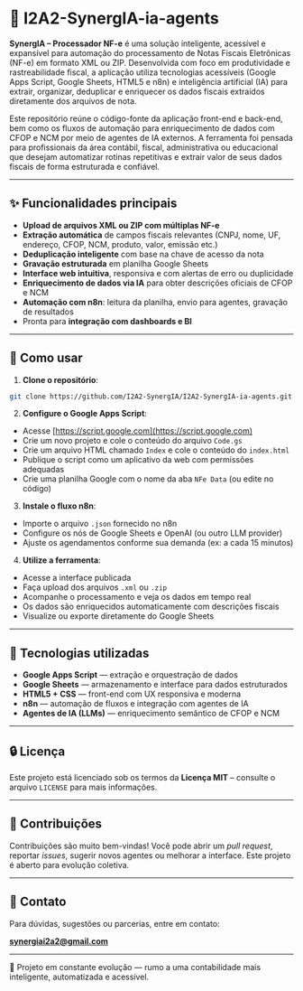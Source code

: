 # 🧠 I2A2-SynergIA-ia-agents

**SynergIA – Processador NF-e** é uma solução inteligente, acessível e expansível para automação do processamento de Notas Fiscais Eletrônicas (NF-e) em formato XML ou ZIP. Desenvolvida com foco em produtividade e rastreabilidade fiscal, a aplicação utiliza tecnologias acessíveis (Google Apps Script, Google Sheets, HTML5 e n8n) e inteligência artificial (IA) para extrair, organizar, deduplicar e enriquecer os dados fiscais extraídos diretamente dos arquivos de nota.

Este repositório reúne o código-fonte da aplicação front-end e back-end, bem como os fluxos de automação para enriquecimento de dados com CFOP e NCM por meio de agentes de IA externos. A ferramenta foi pensada para profissionais da área contábil, fiscal, administrativa ou educacional que desejam automatizar rotinas repetitivas e extrair valor de seus dados fiscais de forma estruturada e confiável.

---

## ✨ Funcionalidades principais

- **Upload de arquivos XML ou ZIP com múltiplas NF-e**
- **Extração automática** de campos fiscais relevantes (CNPJ, nome, UF, endereço, CFOP, NCM, produto, valor, emissão etc.)
- **Deduplicação inteligente** com base na chave de acesso da nota
- **Gravação estruturada** em planilha Google Sheets
- **Interface web intuitiva**, responsiva e com alertas de erro ou duplicidade
- **Enriquecimento de dados via IA** para obter descrições oficiais de CFOP e NCM
- **Automação com n8n**: leitura da planilha, envio para agentes, gravação de resultados
- Pronta para **integração com dashboards e BI**

---

## 🚀 Como usar

1. **Clone o repositório**:

```bash
git clone https://github.com/I2A2-SynergIA/I2A2-SynergIA-ia-agents.git
```

2. **Configure o Google Apps Script**:

- Acesse [https://script.google.com](https://script.google.com)
- Crie um novo projeto e cole o conteúdo do arquivo `Code.gs`
- Crie um arquivo HTML chamado `Index` e cole o conteúdo do `index.html`
- Publique o script como um aplicativo da web com permissões adequadas
- Crie uma planilha Google com o nome da aba `NFe Data` (ou edite no código)

3. **Instale o fluxo n8n**:

- Importe o arquivo `.json` fornecido no n8n
- Configure os nós de Google Sheets e OpenAI (ou outro LLM provider)
- Ajuste os agendamentos conforme sua demanda (ex: a cada 15 minutos)

4. **Utilize a ferramenta**:

- Acesse a interface publicada
- Faça upload dos arquivos `.xml` ou `.zip`
- Acompanhe o processamento e veja os dados em tempo real
- Os dados são enriquecidos automaticamente com descrições fiscais
- Visualize ou exporte diretamente do Google Sheets

---

## 🧪 Tecnologias utilizadas

- **Google Apps Script** — extração e orquestração de dados
- **Google Sheets** — armazenamento e interface para dados estruturados
- **HTML5 + CSS** — front-end com UX responsiva e moderna
- **n8n** — automação de fluxos e integração com agentes de IA
- **Agentes de IA (LLMs)** — enriquecimento semântico de CFOP e NCM

---

## 🔒 Licença

Este projeto está licenciado sob os termos da **Licença MIT** – consulte o arquivo `LICENSE` para mais informações.

---

## 🤝 Contribuições

Contribuições são muito bem-vindas! Você pode abrir um _pull request_, reportar _issues_, sugerir novos agentes ou melhorar a interface. Este projeto é aberto para evolução coletiva.

---

## 📩 Contato

Para dúvidas, sugestões ou parcerias, entre em contato:

**synergiai2a2@gmail.com**

---

🚧 Projeto em constante evolução — rumo a uma contabilidade mais inteligente, automatizada e acessível.

